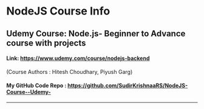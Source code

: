 # NodeJS Course Info

## Udemy Course: Node.js- Beginner to Advance course with projects

#### Link: https://www.udemy.com/course/nodejs-backend

(Course Authors : Hitesh Choudhary, Piyush Garg)

#### My GitHub Code Repo : https://github.com/SudirKrishnaaRS/NodeJS-Course--Udemy-

---
